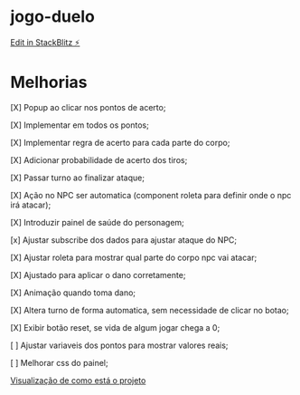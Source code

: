 # jogo-duelo

[Edit in StackBlitz ⚡️](https://stackblitz.com/~/github.com/LuizHeSilva/jogo-duelo)

# Melhorias
[X] Popup ao clicar nos pontos de acerto;

[X] Implementar em todos os pontos;

[X] Implementar regra de acerto para cada parte do corpo;

[X] Adicionar probabilidade de acerto dos tiros;

[X] Passar turno ao finalizar ataque;

[X] Ação no NPC ser automatica (component roleta para definir onde o npc irá atacar);

[X] Introduzir painel de saúde do personagem;

[x] Ajustar subscribe dos dados para ajustar ataque do NPC;

[X] Ajustar roleta para mostrar qual parte do corpo npc vai atacar;

[X] Ajustado para aplicar o dano corretamente;

[X] Animação quando toma dano;

[X] Altera turno de forma automatica, sem necessidade de clicar no botao;

[X] Exibir botão reset, se vida de algum jogar chega a 0;

[ ] Ajustar variaveis dos pontos para mostrar valores reais;

[ ] Melhorar css do painel;

[Visualização de como está o projeto](https://luizhesilva.github.io/jogo-duelo/)
